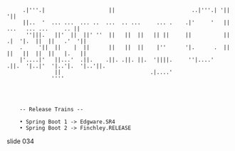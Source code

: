          .|'''.|                    ||                        ..|'''.| '||                        '||
         ||..  '  ... ...  ... ..  ...  .. ...     ... .    .|'     '   ||    ...   ... ...     .. ||
          ''|||.   ||'  ||  ||' ''  ||   ||  ||   || ||     ||          ||  .|  '|.  ||  ||   .'  '||
        .     '||  ||    |  ||      ||   ||  ||    |''      '|.      .  ||  ||   ||  ||  ||   |.   ||
        |'....|'   ||...'  .||.    .||. .||. ||.  '||||.     ''|....'  .||.  '|..|'  '|..'|.  '|..'||.
                   ||                            .|....'
                  ''''




        -- Release Trains --

        • Spring Boot 1 -> Edgware.SR4
        • Spring Boot 2 -> Finchley.RELEASE

















































































slide 034
